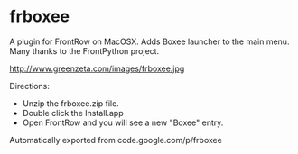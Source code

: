 # frboxee

A plugin for FrontRow on MacOSX. Adds Boxee launcher to the main menu. Many thanks to the FrontPython project.

http://www.greenzeta.com/images/frboxee.jpg

Directions: 

  * Unzip the frboxee.zip file.
  * Double click the Install.app
  * Open FrontRow and you will see a new "Boxee" entry.

Automatically exported from code.google.com/p/frboxee
